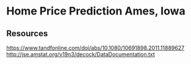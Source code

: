 # Home Price Prediction Ames, Iowa

## Resources
https://www.tandfonline.com/doi/abs/10.1080/10691898.2011.11889627
http://jse.amstat.org/v19n3/decock/DataDocumentation.txt
